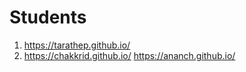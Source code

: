# Students

1. https://tarathep.github.io/
2. https://chakkrid.github.io/
https://ananch.github.io/
